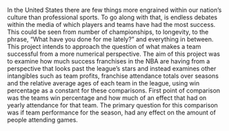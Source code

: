   In the United States there are few things more engrained within our nation’s culture than professional sports. To go along with that, is endless debates within the media of which players and teams have had the most success. This could be seen from number of championships, to longevity, to the phrase, “What have you done for me lately?” and everything in between. This project intends to approach the question of what makes a team successful from a more numerical perspective.
	The aim of this project was to examine how much success franchises in the NBA are having from a perspective that looks past the league’s stars and instead examines other intangibles such as team profits, franchise attendance totals over seasons and the relative average ages of each team in the league, using win percentage as a constant for these comparisons. 
	First point of comparison was the teams win percentage and how much of an effect that had on yearly attendance for that team. The primary question for this comparison was if team performance for the season, had any effect on the amount of people attending games. 
